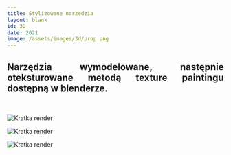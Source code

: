 ```yaml
---
title: Stylizowane narzędzia
layout: blank
id: 3D
date: 2021
image: /assets/images/3d/prop.png
---
```


<div style="text-align: justify"> 
<h2> 
Narzędzia wymodelowane, następnie oteksturowane metodą texture paintingu dostępną w blenderze.
</h2>
<br>
</div>

![Kratka render]({{site.url}}/assets/images/3d/prop1.png)

![Kratka render]({{site.url}}/assets/images/3d/prop2.png)

![Kratka render]({{site.url}}/assets/images/3d/prop3.png)


